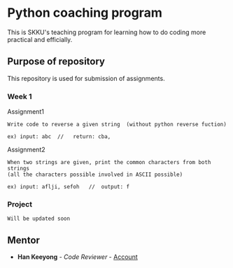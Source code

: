 # Python coaching program

This is SKKU's teaching program for learning how to do coding more practical and efficially.

## Purpose of repository

This repository is used for submission of assignments.

### Week 1

Assignment1

```
Write code to reverse a given string  (without python reverse fuction)

ex) input: abc  //   return: cba,
```

Assignment2

```
When two strings are given, print the common characters from both strings 
(all the characters possible involved in ASCII possible)

ex) input: aflji, sefoh   //  output: f 
```


### Project

```
Will be updated soon
```

## Mentor

* **Han Keeyong** - *Code Reviewer* - [Account](https://github.com/keeyong)
